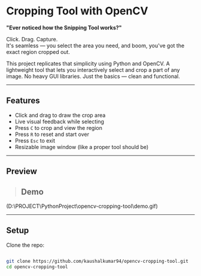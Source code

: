 # Cropping Tool with OpenCV

**"Ever noticed how the Snipping Tool works?"**

Click. Drag. Capture.  
It's seamless — you select the area you need, and boom, you've got the exact region cropped out.

This project replicates that simplicity using Python and OpenCV. A lightweight tool that lets you interactively select and crop a part of any image. No heavy GUI libraries. Just the basics — clean and functional.

---

## Features

- Click and drag to draw the crop area
- Live visual feedback while selecting
- Press `C` to crop and view the region
- Press `R` to reset and start over
- Press `Esc` to exit
- Resizable image window (like a proper tool should be)

---

## Preview

> ## Demo
(D:\PROJECT\PythonProject\opencv-cropping-tool\demo.gif)

---

## Setup

Clone the repo:

```bash

git clone https://github.com/kaushalkumar94/opencv-cropping-tool.git
cd opencv-cropping-tool
